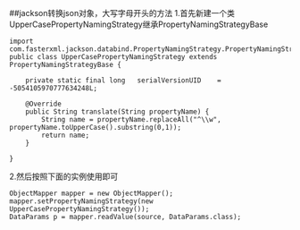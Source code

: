 ##jackson转换json对象，大写字母开头的方法
1.首先新建一个类UpperCasePropertyNamingStrategy继承PropertyNamingStrategyBase

	import com.fasterxml.jackson.databind.PropertyNamingStrategy.PropertyNamingStrategyBase;
	public class UpperCasePropertyNamingStrategy extends PropertyNamingStrategyBase {

		private static final long	serialVersionUID	= -5054105970777634248L;

		@Override
		public String translate(String propertyName) {
			String name = propertyName.replaceAll("^\\w", propertyName.toUpperCase().substring(0,1));
			return name;
		}

	}
2.然后按照下面的实例使用即可

	ObjectMapper mapper = new ObjectMapper();
	mapper.setPropertyNamingStrategy(new UpperCasePropertyNamingStrategy());
	DataParams p = mapper.readValue(source, DataParams.class);

